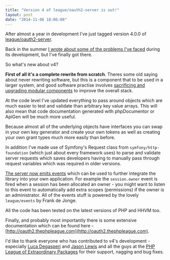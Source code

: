 ```yaml
---
title: "Version 4 of league/oauth2-server is out!"
layout: post
date: "2014-11-08 18:06:00"
---
```


After almost a year in development I've just tagged version 4.0.0 of [league/oauth2-server](https://github.com/thephpleague/oauth2-server).

Back in the summer [I wrote about some of the problems I've faced](/2014/08/open-source-guilt/) during its development, but I've finally got there.

So what's new about v4?

**First of all it's a complete rewrite from scratch**. Theres some old saying about never rewriting software, but this is a component that to be used in a larger system, and good software practise involves [sacrificing and upgrading modular components](http://martinfowler.com/bliki/SacrificialArchitecture.html) to improve the overall stack.

At the code level I've updated everything to pass around objects which are much easier to test and validate than arbitrary key value arrays. This will also mean that code documentation generated with phpDocumentor or ApiGen will be much more useful.

Because almost all of the underlying objects have interfaces you can swap in your own key generator and create your own tokens as well as creating your own grant types much more easily than before.

In addition I've made use of Symfony's Request class from `symfony/http-foundation` (which just about every framework uses) to parse and validate server requests which saves developers having to manually pass through request variables which was required in older versions.

[The server now emits events](http://oauth2.thephpleague.com/authorization-server/events/) which can be used to further integrate the library into your own application. For example the `session.owner` event is fired when a session has been allocated an owner - you might want to listen to this event to automatically add extra scopes (permissions) if the owner is an administrator. All of the events stuff is powered by the lovely `league/events` by Frank de Jonge.

All the code has been tested on the latest versions of PHP and HHVM too.

Finally, and probably most importantly there is some extensive documentation which can be found here - [http://oauth2.thephpleague.com](http://oauth2.thephpleague.com).

I'd like to thank everyone who has contributed to v4's development - especially [Luca Degasperi](https://twitter.com/lucadegasperi) and [Jason Lewis](https://twitter.com/jasonclewis) and all the guys at the [PHP League of Extraordinary Packages](http://thephpleague.com) for their support, nagging and bug fixes.
